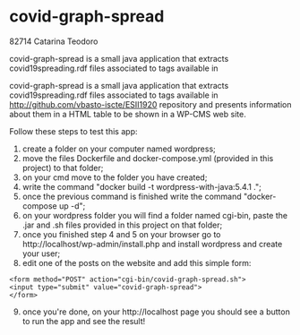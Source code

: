 # covid-graph-spread

82714 Catarina Teodoro

covid-graph-spread is a small java application that extracts covid19spreading.rdf 
files associated to tags available in  

covid-graph-spread is a small java application that extracts covid19spreading.rdf files associated to tags available in http://github.com/vbasto-iscte/ESII1920 repository and presents information about them in a HTML table to be shown in a WP-CMS web site.

Follow these steps to test this app:

1. create a folder on your computer named wordpress;
2. move the files Dockerfile and docker-compose.yml (provided in this project) to that folder;
3. on your cmd move to the folder you have created;
4. write the command "docker build -t wordpress-with-java:5.4.1 .";
5. once the previous command is finished write the command "docker-compose up -d";
6. on your wordpress folder you will find a folder named cgi-bin, paste the .jar and .sh files provided in this project on that folder;
7. once you finished step 4 and 5 on your browser go to http://localhost/wp-admin/install.php and install wordpress and create your user;
8. edit one of the posts on the website and add this simple form:
```
<form method="POST" action="cgi-bin/covid-graph-spread.sh">
<input type="submit" value="covid-graph-spread">
</form>
```
9. once you're done, on your http://localhost page you should see a button to run the app and see the result!
